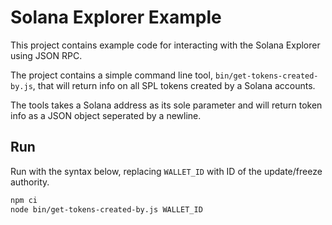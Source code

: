 # Solana Explorer Example

This project contains example code for interacting with the Solana Explorer using JSON RPC.

The project contains a simple command line tool, `bin/get-tokens-created-by.js`, that will return info on all
SPL tokens created by a Solana accounts.

The tools takes a Solana address as its sole parameter and will return token info as a JSON object seperated by
a newline.

## Run

Run with the syntax below, replacing `WALLET_ID` with ID of the update/freeze authority.

```bash
npm ci
node bin/get-tokens-created-by.js WALLET_ID
```
